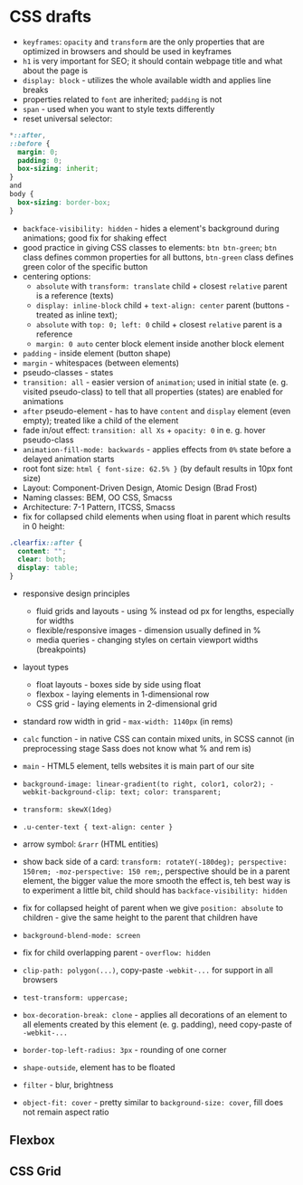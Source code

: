 # CSS drafts

- `keyframes`: `opacity` and `transform` are the only properties that are optimized in browsers and should be used in keyframes
- `h1` is very important for SEO; it should contain webpage title and what about the page is
- `display: block` - utilizes the whole available width and applies line breaks
- properties related to `font` are inherited; `padding` is not
- `span` - used when you want to style texts differently
- reset universal selector:

```css
*::after,
::before {
  margin: 0;
  padding: 0;
  box-sizing: inherit;
}
and
body {
  box-sizing: border-box;
}
```

- `backface-visibility: hidden` - hides a element's background during animations; good fix for shaking effect
- good practice in giving CSS classes to elements: `btn btn-green`; `btn` class defines common properties for all buttons, `btn-green` class defines green color of the specific button
- centering options:
  - `absolute` with `transform: translate` child + closest `relative` parent is a reference (texts)
  - `display: inline-block` child + `text-align: center` parent (buttons - treated as inline text);
  - `absolute` with `top: 0; left: 0` child + closest `relative` parent is a reference
  - `margin: 0 auto` center block element inside another block element
- `padding` - inside element (button shape)
- `margin` - whitespaces (between elements)
- pseudo-classes - states
- `transition: all` - easier version of `animation`; used in initial state (e. g. visited pseudo-class) to tell that all properties (states) are enabled for animations
- `after` pseudo-element - has to have `content` and `display` element  (even empty); treated like a child of the element
- fade in/out effect: `transition: all Xs` + `opacity: 0` in e. g. hover pseudo-class
- `animation-fill-mode: backwards` - applies effects from `0%` state before a delayed animation starts
- root font size: `html { font-size: 62.5% }` (by default results in 10px font size)
- Layout: Component-Driven Design, Atomic Design (Brad Frost)
- Naming classes: BEM, OO CSS, Smacss
- Architecture: 7-1 Pattern, ITCSS, Smacss
- fix for collapsed child elements when using float in parent which results in 0 height:

```css
.clearfix::after {
  content: "";
  clear: both;
  display: table;
}
```

- responsive design principles
  - fluid grids and layouts - using % instead od px for lengths, especially for widths
  - flexible/responsive images - dimension usually defined in %
  - media queries - changing styles on certain viewport widths (breakpoints)
- layout types
  - float layouts - boxes side by side using float
  - flexbox - laying elements in 1-dimensional row
  - CSS grid - laying elements in 2-dimensional grid  

- standard row width in grid - `max-width: 1140px` (in rems)
- `calc` function - in native CSS can contain mixed units, in SCSS cannot (in preprocessing stage Sass does not know what % and rem is)
- `main` - HTML5 element, tells websites it is main part of our site
- `background-image: linear-gradient(to right, color1, color2); -webkit-background-clip: text; color: transparent;`
- `transform: skewX(1deg)`
- `.u-center-text { text-align: center }`
- arrow symbol: `&rarr` (HTML entities)
- show back side of a card: `transform: rotateY(-180deg); perspective: 150rem; -moz-perspective: 150 rem;`, perspective should be in a parent element, the bigger value the more smooth the effect is, teh best way is to experiment a little bit, child should has `backface-visibility: hidden`
- fix for collapsed height of parent when we give `position: absolute` to children - give the same height to the parent that children have
- `background-blend-mode: screen`
- fix for child overlapping parent - `overflow: hidden`
- `clip-path: polygon(...)`, copy-paste `-webkit-...` for support in all browsers
- `test-transform: uppercase;`
- `box-decoration-break: clone` - applies all decorations of an element to all elements created by this element (e. g. padding), need copy-paste of `-webkit-...`
- `border-top-left-radius: 3px` - rounding of one corner
- `shape-outside`, element has to be floated
- `filter` - blur, brightness
- `object-fit: cover` - pretty similar to `background-size: cover`, fill does not remain aspect ratio

## Flexbox

## CSS Grid
